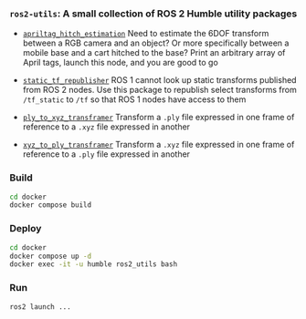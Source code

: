### `ros2-utils`: A small collection of ROS 2 Humble utility packages

- [`apriltag_hitch_estimation`](ros2_ws/src/apriltag_hitch_estimation/README.md) Need to estimate the 6DOF transform between a RGB camera and an object? Or more specifically between a mobile base and a cart hitched to the base? Print an arbitrary array of April tags, launch this node, and you are good to go

- [`static_tf_republisher`](ros2_src/static_tf_republisher/README.md) ROS 1 cannot look up static transforms published from ROS 2 nodes. Use this package to republish select transforms from `/tf_static` to `/tf` so that ROS 1 nodes have access to them

- [`ply_to_xyz_transframer`](ros2_ws/src/ply_to_xyz_transframer/README.md) Transform a `.ply` file expressed in one frame of reference to a `.xyz` file expressed in another

- [`xyz_to_ply_transframer`](ros2_ws/src/xyz_to_ply_transframer/README.md) Transform a `.xyz` file expressed in one frame of reference to a `.ply` file expressed in another

### Build

```bash
cd docker
docker compose build
```

### Deploy

```bash
cd docker
docker compose up -d
docker exec -it -u humble ros2_utils bash
```

### Run

```bash
ros2 launch ...
```
